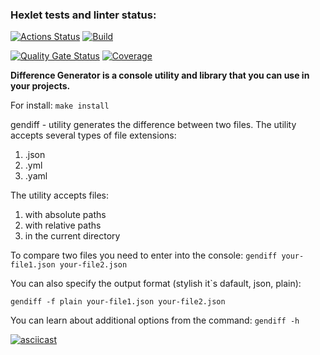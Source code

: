 ### Hexlet tests and linter status:
[![Actions Status](https://github.com/Anna-Sed/frontend-project-46/actions/workflows/hexlet-check.yml/badge.svg)](https://github.com/Anna-Sed/frontend-project-46/actions)
[![Build](https://github.com/Anna-Sed/frontend-project-46/actions/workflows/build.yml/badge.svg)](https://github.com/Anna-Sed/frontend-project-46/actions/workflows/build.yml)

[![Quality Gate Status](https://sonarcloud.io/api/project_badges/measure?project=Anna-Sed_frontend-project-46&metric=alert_status)](https://sonarcloud.io/summary/new_code?id=Anna-Sed_frontend-project-46)
[![Coverage](https://sonarcloud.io/api/project_badges/measure?project=Anna-Sed_frontend-project-46&metric=coverage)](https://sonarcloud.io/summary/new_code?id=Anna-Sed_frontend-project-46)

**Difference Generator is a console utility and library that you can use in your projects.**

For install: `make install`

gendiff - utility generates the difference between two files. The utility accepts several types of file extensions: 
1. .json
2. .yml
3. .yaml

The utility accepts files:
1. with absolute paths
2. with relative paths
3. in the current directory

To compare two files you need to enter into the console:
```gendiff your-file1.json your-file2.json```

You can also specify the output format (stylish it`s dafault, json, plain):

```gendiff -f plain your-file1.json your-file2.json```

You can learn about additional options from the command: `gendiff -h`

[![asciicast](https://asciinema.org/a/EQGfXbcsnd5xWStZieIQSzWVp.svg)](https://asciinema.org/a/EQGfXbcsnd5xWStZieIQSzWVp)
